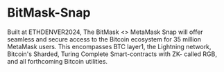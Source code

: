 # BitMask-Snap
Built at ETHDENVER2024, The BitMask &lt;> MetaMask Snap will offer seamless and secure access to the Bitcoin ecosystem for 35 million MetaMask users. This encompasses BTC layer1, the Lightning network, Bitcoin's Sharded, Turing Complete Smart-contracts with ZK- called RGB, and all forthcoming Bitcoin utilities.
